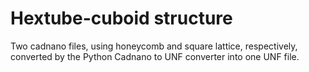 # Hextube-cuboid structure

Two cadnano files, using honeycomb and square lattice, respectively, converted by the Python Cadnano to UNF converter into one UNF file.